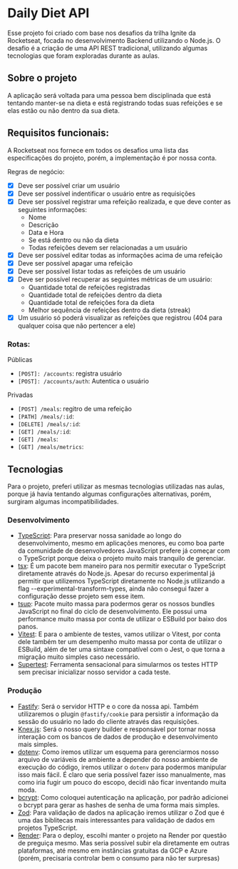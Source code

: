 # Daily Diet API
Esse projeto foi criado com base nos desafios da trilha Ignite da Rocketseat, focada no desenvolvimento Backend utilizando o Node.js. O desafio é a criação de uma API REST tradicional, utilizando algumas tecnologias que foram exploradas durante as aulas.

## Sobre o projeto
A aplicação será voltada para uma pessoa bem disciplinada que está tentando manter-se na dieta e está registrando todas suas refeições e se elas estão ou não dentro da sua dieta. 

## Requisitos funcionais: 
A Rocketseat nos fornece em todos os desafios uma lista das especificações do projeto, porém, a implementação é por nossa conta.

Regras de negócio: 
- [x] Deve ser possível criar um usuário
- [x] Deve ser possível indentificar o usuário entre as requisições
- [x] Deve ser possível registrar uma refeição realizada, e que deve conter as seguintes informações:
  - Nome
  - Descrição
  - Data e Hora
  - Se está dentro ou não da dieta
  - Todas refeições devem ser relacionadas a um usuário
- [x] Deve ser possível editar todas as informações acima de uma refeição
- [x] Deve ser possível apagar uma refeição
- [x] Deve ser possível listar todas as refeições de um usuário
- [x] Deve ser possível recuperar as seguintes métricas de um usuário:
  - Quantidade total de refeições registradas
  - Quantidade total de refeições dentro da dieta
  - Quantidade total de refeições fora da dieta
  - Melhor sequência de refeições dentro da dieta (streak)
- [x] Um usuário só poderá visualizar as refeições que registrou (404 para qualquer coisa que não pertencer a ele)

### Rotas:
Públicas

- `[POST]: /accounts`: registra usuário
- `[POST]: /accounts/auth`: Autentica o usuário

Privadas

- `[POST] /meals`: regitro de uma refeição
- `[PATH] /meals/:id`: 
- `[DELETE] /meals/:id`: 
- `[GET] /meals/:id`: 
- `[GET] /meals`: 
- `[GET] /meals/metrics`: 


## Tecnologias
Para o projeto, preferi utilizar as mesmas tecnologias utilizadas nas aulas, porque já havia tentando algumas configurações alternativas, porém, surgiram algumas incompatibilidades.

### Desenvolvimento
- [TypeScript](typescriptlang.org): Para preservar nossa sanidade ao longo do desenvolvimento, mesmo em aplicações menores, eu como boa parte da comunidade de desenvolvedores JavaScript prefere já começar com o TypeScript porque deixa o projeto muito mais tranquilo de gerenciar.
- [tsx](https://www.npmjs.com/package/tsx): É um pacote bem maneiro para nos permitir executar o TypeScript diretamente através do Node.js. Apesar do recurso experimental já permitir que utilizemos TypeScript diretamente no Node.js utilizando a flag --experimental-transform-types, ainda não consegui fazer a configuração desse projeto sem esse item.
- [tsup](https://www.npmjs.com/package/tsup): Pacote muito massa para podermos gerar os nossos bundles JavaScript no final do ciclo de desenvolvimento. Ele possui uma performance muito massa por conta de utilizar o ESBuild por baixo dos panos.
- [Vitest](https://vitest.dev): E para o ambiente de testes, vamos utilizar o Vitest, por conta dele também ter um desempenho muito massa por conta de utilizar o ESBuild, além de ter uma sintaxe compatível com o Jest, o que torna a migração muito simples caso necessário.
- [Supertest](https://www.npmjs.com/package/supertest): Ferramenta sensacional para simularmos os testes HTTP sem precisar inicializar nosso servidor a cada teste. 

### Produção

- [Fastify](https://fastify.dev): Será o servidor HTTP e o core da nossa api. Também utilizaremos o plugin `@fastify/cookie` para persistir a informação da sessão do usuário no lado do cliente através das requisições.
- [Knex.js](https://knexjs.org/): Será o nosso query builder e responsável por tornar nossa interação com os bancos de dados de produção e desenvolvimento mais simples.
- [dotenv](https://www.npmjs.com/package/dotenv): Como iremos utilizar um esquema para gerenciarmos nosso arquivo de variáveis de ambiente a depender do nosso ambiente de execução do código, iremos utilizar o `dotenv` para podermos manipular isso mais fácil. É claro que seria possível fazer isso manualmente, mas como iria fugir um pouco do escopo, decidi não ficar inventando muita moda.
- [bcrypt](https://www.npmjs.com/package/bcrypt): Como coloquei autenticação na aplicação, por padrão adicionei o bcrypt para gerar as hashes de senha de uma forma mais simples.
- [Zod](https://zod.dev): Para validação de dados na aplicação iremos utilizar o Zod que é uma das biblitecas mais interessantes para validação de dados em projetos TypeScript.
- [Render](https://render.io): Para o deploy, escolhi manter o projeto na Render por questão de preguiça mesmo. Mas seria possível subir ela diretamente em outras plataformas, até mesmo em instâncias gratuitas da GCP e Azure (porém, precisaria controlar bem o consumo para não ter surpresas)
